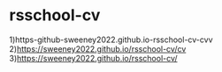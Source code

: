 # rsschool-cv 
1)https-github-sweeney2022.github.io-rsschool-cv-cvv
2)https://sweeney2022.github.io/rsschool-cv/cv
3)https://sweeney2022.github.io/rsschool-cv/

